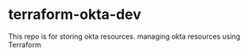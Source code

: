 # terraform-okta-dev
This repo is for storing okta resources. managing okta resources using Terraform
